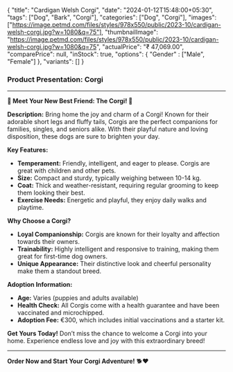 {
    "title": "Cardigan Welsh Corgi",
    "date": "2024-01-12T15:48:00+05:30",
    "tags": ["Dog", "Bark", "Corgi"],
    "categories": ["Dog", "Corgi"],
    "images": ["https://image.petmd.com/files/styles/978x550/public/2023-10/cardigan-welsh-corgi.jpg?w=1080&q=75"],
    "thumbnailImage": "https://image.petmd.com/files/styles/978x550/public/2023-10/cardigan-welsh-corgi.jpg?w=1080&q=75",
    "actualPrice": "₹ 47,069.00",
    "comparePrice": null,
    "inStock": true,
    "options": {
        "Gender" : ["Male", "Female"]
    },
    "variants": []
}

### Product Presentation: Corgi

---

**🐾 Meet Your New Best Friend: The Corgi! 🐶**

**Description:**
Bring home the joy and charm of a Corgi! Known for their adorable short legs and fluffy tails, Corgis are the perfect companions for families, singles, and seniors alike. With their playful nature and loving disposition, these dogs are sure to brighten your day.

**Key Features:**
-  **Temperament:** Friendly, intelligent, and eager to please. Corgis are great with children and other pets.
-  **Size:** Compact and sturdy, typically weighing between 10-14 kg.
-  **Coat:** Thick and weather-resistant, requiring regular grooming to keep them looking their best.
-  **Exercise Needs:** Energetic and playful, they enjoy daily walks and playtime.

**Why Choose a Corgi?**
-  **Loyal Companionship:** Corgis are known for their loyalty and affection towards their owners.
-  **Trainability:** Highly intelligent and responsive to training, making them great for first-time dog owners.
-  **Unique Appearance:** Their distinctive look and cheerful personality make them a standout breed.

**Adoption Information:**
-  **Age:** Varies (puppies and adults available)
-  **Health Check:** All Corgis come with a health guarantee and have been vaccinated and microchipped.
-  **Adoption Fee:** €300, which includes initial vaccinations and a starter kit.

**Get Yours Today!**
Don’t miss the chance to welcome a Corgi into your home. Experience endless love and joy with this extraordinary breed!

---

**Order Now and Start Your Corgi Adventure!** 🐕❤️
